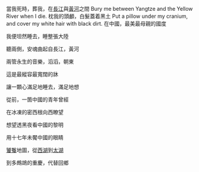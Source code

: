 當我死時，葬我，在[長江](https://baike.baidu.hk/item/%E9%95%B7%E6%B1%9F)與[黃河](https://baike.baidu.hk/item/%E9%BB%83%E6%B2%B3)之間
Bury me between Yangtze and the Yellow River when I die.
枕我的頭顱，白髮蓋着黑土
Put a pillow under my cranium, and cover my white hair with black dirt.
在中國，最美最母親的國度

我便坦然睡去，睡整張大陸

聽兩側，安魂曲起自長江，黃河

兩管永生的音樂，滔滔，朝東

這是最縱容最寬闊的牀

讓一顆心滿足地睡去，滿足地想

從前，一箇中國的青年曾經

在冰凍的密西根向西瞭望

想望透黑夜看中國的黎明

用十七年未饜中國的眼睛

[饕餮](https://baike.baidu.hk/item/%E9%A5%95%E9%A4%AE)地圖，從[西湖](https://baike.baidu.hk/item/%E8%A5%BF%E6%B9%96)到[太湖](https://baike.baidu.hk/item/%E5%A4%AA%E6%B9%96)

到多鷓鴣的重慶，代替回鄉